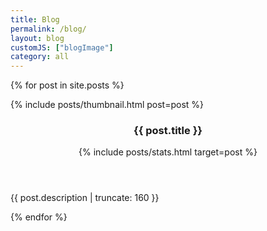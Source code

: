 ```yaml
---
title: Blog
permalink: /blog/
layout: blog
customJS: ["blogImage"]
category: all
---
```

{% for post in site.posts %}
<div class="card post-preview" tabindex="0">
    <a class="container-link" href="{{ post.url }}" tabindex="-1"></a>
    {% include posts/thumbnail.html post=post %}
    <div class="post-preview-body">
        <header>
            <h3 class="post-title">{{ post.title }}</h3>
            {% include posts/stats.html target=post %}
        </header>
        <p class="post-description">{{ post.description | truncate: 160 }}</p>
    </div>
</div>
{% endfor %}